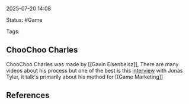 2025-07-20 14:08

Status: #Game

Tags: 

## ChooChoo Charles
ChooChoo Charles was made by [[Gavin Eisenbeisz]], There are many videos about his process but one of the best is this [interview](https://www.youtube.com/watch?v=2BsC1ywTHKU) with Jonas Tyler, it talk's primarily about his method for [[Game Marketing]]  


## References
